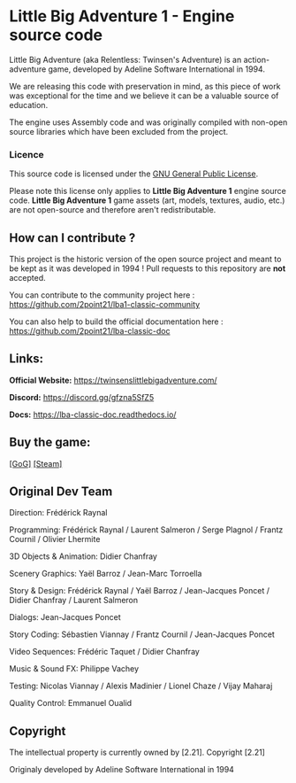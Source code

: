 # Little Big Adventure 1 - Engine source code
Little Big Adventure (aka Relentless: Twinsen's Adventure) is an action-adventure game, developed by Adeline Software International in 1994. 

We are releasing this code with preservation in mind, as this piece of work was exceptional for the time and we believe it can be a valuable source of education.

The engine uses Assembly code and was originally compiled with non-open source libraries which have been excluded from the project. 

### Licence
This source code is licensed under the [GNU General Public License](https://github.com/2point21/lba1-classic/blob/main/LICENSE).

Please note this license only applies to **Little Big Adventure 1** engine source code. **Little Big Adventure 1** game assets (art, models, textures, audio, etc.) are not open-source and therefore aren't redistributable.

## How can I contribute ?
This project is the historic version of the open source project and meant to be kept as it was developed in 1994 !  Pull requests to this repository are **not** accepted.

You can contribute to the community project here : https://github.com/2point21/lba1-classic-community 

You can also help to build the official documentation here : https://github.com/2point21/lba-classic-doc

## Links:
**Official Website:** https://twinsenslittlebigadventure.com/

**Discord:** https://discord.gg/gfzna5SfZ5

**Docs:** https://lba-classic-doc.readthedocs.io/

## Buy the game:
 [[GoG]](https://www.gog.com/game/little_big_adventure)  [[Steam]](https://store.steampowered.com/app/397330/Little_Big_Adventure__Enhanced_Edition/?l=french)

## Original Dev Team
Direction: Frédérick Raynal

Programming: Frédérick Raynal / Laurent Salmeron / Serge Plagnol / Frantz Cournil / Olivier Lhermite

3D Objects & Animation: Didier Chanfray

Scenery Graphics: Yaël Barroz / Jean-Marc Torroella

Story & Design: Frédérick Raynal / Yaël Barroz / Jean-Jacques Poncet / Didier Chanfray / Laurent Salmeron

Dialogs: Jean-Jacques Poncet

Story Coding: Sébastien Viannay / Frantz Cournil / Jean-Jacques Poncet

Video Sequences: Frédéric Taquet / Didier Chanfray

Music & Sound FX: Philippe Vachey

Testing: Nicolas Viannay / Alexis Madinier / Lionel Chaze / Vijay Maharaj

Quality Control: Emmanuel Oualid

## Copyright
The intellectual property is currently owned by [2.21]. Copyright [2.21]

Originaly developed by Adeline Software International in 1994
